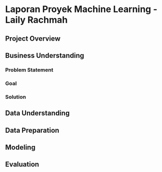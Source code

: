 # Laporan Proyek Machine Learning - Laily Rachmah

## Project Overview


## Business Understanding

### Problem Statement

### Goal

### Solution


## Data Understanding


## Data Preparation


## Modeling


## Evaluation
